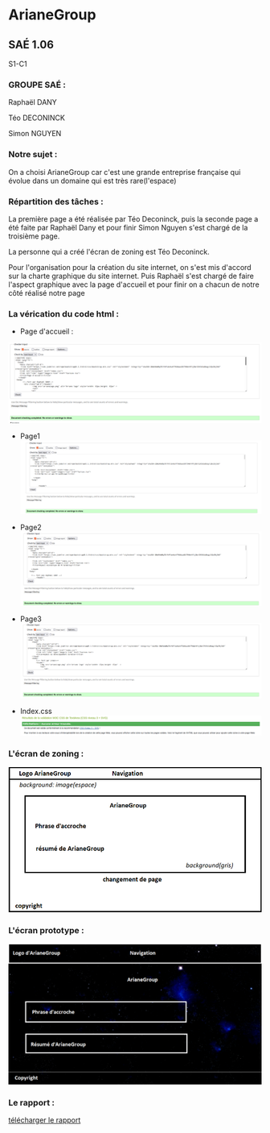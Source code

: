 # ArianeGroup
## SAÉ 1.06

S1-C1

### GROUPE SAÉ :

Raphaël DANY

Téo DECONINCK

Simon NGUYEN

### Notre sujet :

On a choisi ArianeGroup car c'est une grande entreprise française qui évolue dans un domaine qui est très rare(l'espace)

### Répartition des tâches :

   La première page a été réalisée par Téo Deconinck, puis la seconde page a été faite par Raphaël Dany 
 et pour finir Simon Nguyen s'est chargé de la troisième page.
   
   La personne qui a créé l'écran de zoning est Téo Deconinck.

  Pour l'organisation pour la création du site internet, on s'est mis d'accord sur la charte graphique du site internet. Puis Raphaël s'est chargé de faire l'aspect graphique avec la page d'accueil et pour finir on a chacun de notre côté réalisé notre page
 
 ### La vérication du code html :
 - Page d'accueil :
 
![page_d'accueil](doc/page_d'accueil.png)
 
- Page1
![page1](doc/page1.png)

- Page2
![page2](doc/page2.png)

- Page3
![page3](doc/page3.png)

- Index.css
![page_index](doc/index_css.png)


### L'écran de zoning :

![ecran de zoning](doc/ecran_zoning1.png)


### L'écran prototype :

![ecran prototype](doc/ecran_prototype.png)

### Le rapport :

[télécharger le rapport](doc/DANY_SAE106_S1C1_ArianeGroup1.pdf)

